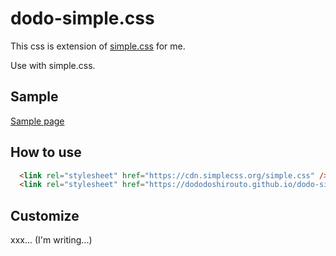 # dodo-simple.css

This css is extension of [simple.css](https://github.com/kevquirk/simple.css) for me.

Use with simple.css.

## Sample

[Sample page](https://dododoshirouto.github.io/dodo-simple.css/sample)

## How to use

```html
  <link rel="stylesheet" href="https://cdn.simplecss.org/simple.css" />
  <link rel="stylesheet" href="https://dododoshirouto.github.io/dodo-simple.css/sample/dodo-simple.css" />
```

## Customize

xxx... (I'm writing...)
